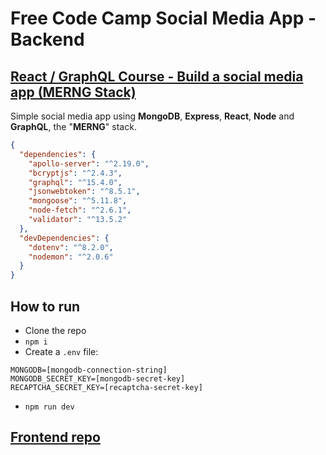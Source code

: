 # Free Code Camp Social Media App - Backend

## [React / GraphQL Course - Build a social media app (MERNG Stack)](https://www.youtube.com/watch?v=n1mdAPFq2Os)

Simple social media app using **MongoDB**, **Express**, **React**, **Node** and **GraphQL**, the "**MERNG**" stack.

```json
{
  "dependencies": {
    "apollo-server": "^2.19.0",
    "bcryptjs": "^2.4.3",
    "graphql": "^15.4.0",
    "jsonwebtoken": "^8.5.1",
    "mongoose": "^5.11.8",
    "node-fetch": "^2.6.1",
    "validator": "^13.5.2"
  },
  "devDependencies": {
    "dotenv": "^8.2.0",
    "nodemon": "^2.0.6"
  }
}
```

## How to run

- Clone the repo
- `npm i`
- Create a `.env` file:

```
MONGODB=[mongodb-connection-string]
MONGODB_SECRET_KEY=[mongodb-secret-key]
RECAPTCHA_SECRET_KEY=[recaptcha-secret-key]
```

- `npm run dev`

## [Frontend repo](https://github.com/felipeog/fcc-social-media-frontend)
